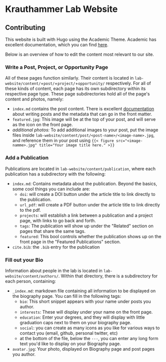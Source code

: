 # Krauthammer Lab Website

## Contributing

This website is built with Hugo using the Academic Theme. Academic has excellent documentation, which you can find [here](https://sourcethemes.com/academic/docs/managing-content/).

Below is an overview of how to edit the content most relevant to our site.


### Write a Post, Project, or Opportunity Page
All of these pages function similarly. Their content is located in `lab-website/content/`+`post/`+`project/`+`opportunity/` respectively. For all of these kinds of content, each page has its own subdirectory within its respective page type. These page subdirectories hold all of the page's content and photos, namely: 

  * `index.md` contains the post content. There is excellent [documentation](https://sourcethemes.com/academic/docs/managing-content/) about writing posts and the metadata that can go in the front matter. 
  * `featured.jpg`: This image will be at the top of your post, and will serve as the icon on the front page. 
  * *additional photos:* To add additional images to your post, put the image files inside `lab-website/content/post/<post-name>/<image-name>.jpg`, and reference them in your post using `{{< figure src="<image-namme>.jpg" title="Your image title here." >}}`

### Add a Publication
Publications are located in `lab-website/content/publication`, where each publication has a subdirectory with the following:

  * `index.md`: Contains metadata about the publication. Beyond the basics, some cool things you can include are:
    * `doi`: will create a DOI button under the article title to link directly to the publication. 
    * `url_pdf`: will create a PDF button under the article title to link directly to the pdf. 
    * `projects`: will establish a link between a publication and a project page, with links to go back and forth.
    * `tags`: The publication will show up under the "Related" section on pages that share the same tags.
    * `featured`: This bool controls whether the publication shows up on the front page in the "Featured Publications" section.
  * `cite.bib`: the `.bib` entry for the publication

### Fill out your Bio
Information about people in the lab is located in `lab-website/content/authors/`. Within that directory, there is a subdirectory for each person, containing:
* `_index.md`: markdown file containing all information to be displayed on the biography page. You can fill in the following tags:
  * `bio`: This short snippet appears with your name under posts you author.
  * `interests`: These will display under your name on the front page.
  * `education`: Enter your degrees, and they will display with little graduation caps next to them on your biography page. 
  * `social`: you can create as many icons as you like for various ways to contact you (email, github, personal twitter, etc)
  * at the bottom of the file, below the `---`, you can enter any long form text you'd like to display on your Biography page.
* `avatar.jpg`: Your photo, displayed on Biography page and post pages you author. 

